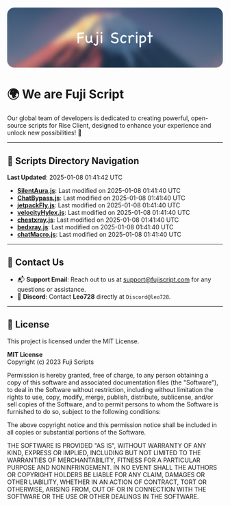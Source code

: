 ![Banner](.github/b.webp)

# 🌍 **We are Fuji Script**

Our global team of developers is dedicated to creating powerful, open-source scripts for Rise Client, designed to enhance your experience and unlock new possibilities! 🌟

---
<!-- SCRIPTS_NAVIGATION_START -->
## 📂 **Scripts Directory Navigation**

**Last Updated**: 2025-01-08 01:41:42 UTC

- **[SilentAura.js](scripts/SilentAura.js)**: Last modified on 2025-01-08 01:41:40 UTC
- **[ChatBypass.js](scripts/ChatBypass.js)**: Last modified on 2025-01-08 01:41:40 UTC
- **[jetpackFly.js](scripts/jetpackFly.js)**: Last modified on 2025-01-08 01:41:40 UTC
- **[velocityHylex.js](scripts/velocityHylex.js)**: Last modified on 2025-01-08 01:41:40 UTC
- **[chestxray.js](scripts/chestxray.js)**: Last modified on 2025-01-08 01:41:40 UTC
- **[bedxray.js](scripts/bedxray.js)**: Last modified on 2025-01-08 01:41:40 UTC
- **[chatMacro.js](scripts/chatMacro.js)**: Last modified on 2025-01-08 01:41:40 UTC

<!-- SCRIPTS_NAVIGATION_END -->

---

## 💬 **Contact Us**  
- 📬 **Support Email**: Reach out to us at [support@fujiscript.com](mailto:support@fujiscript.com) for any questions or assistance.  
- 💬 **Discord**: Contact **Leo728** directly at `Discord@leo728`.

---

## 📜 **License**

This project is licensed under the MIT License.  

**MIT License**  
Copyright (c) 2023 Fuji Scripts  

Permission is hereby granted, free of charge, to any person obtaining a copy of this software and associated documentation files (the "Software"), to deal in the Software without restriction, including without limitation the rights to use, copy, modify, merge, publish, distribute, sublicense, and/or sell copies of the Software, and to permit persons to whom the Software is furnished to do so, subject to the following conditions:  

The above copyright notice and this permission notice shall be included in all copies or substantial portions of the Software.  

THE SOFTWARE IS PROVIDED "AS IS", WITHOUT WARRANTY OF ANY KIND, EXPRESS OR IMPLIED, INCLUDING BUT NOT LIMITED TO THE WARRANTIES OF MERCHANTABILITY, FITNESS FOR A PARTICULAR PURPOSE AND NONINFRINGEMENT. IN NO EVENT SHALL THE AUTHORS OR COPYRIGHT HOLDERS BE LIABLE FOR ANY CLAIM, DAMAGES OR OTHER LIABILITY, WHETHER IN AN ACTION OF CONTRACT, TORT OR OTHERWISE, ARISING FROM, OUT OF OR IN CONNECTION WITH THE SOFTWARE OR THE USE OR OTHER DEALINGS IN THE SOFTWARE.  
